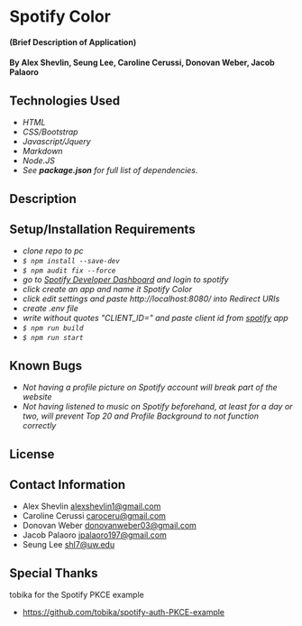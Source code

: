 # Spotify Color 

#### (Brief Description of Application)

#### By Alex Shevlin, Seung Lee, Caroline Cerussi, Donovan Weber, Jacob Palaoro

## Technologies Used

* _HTML_
* _CSS/Bootstrap_
* _Javascript/Jquery_
* _Markdown_
* _Node.JS_
* _See **package.json** for full list of dependencies._

## Description

## Setup/Installation Requirements

* _clone repo to pc_
* _`$ npm install --save-dev`_
* _`$ npm audit fix --force`_
* _go to [Spotify Developer Dashboard](https://developer.spotify.com/dashboard) and login to spotify_
* _click create an app and name it Spotify Color_
* _click edit settings and paste http://localhost:8080/ into Redirect URIs_
* _create .env file_
* _write without quotes "CLIENT_ID=" and paste client id from [spotify](https://developer.spotify.com/dashboard) app_
* _`$ npm run build`_
* _`$ npm run start`_

## Known Bugs

* _Not having a profile picture on Spotify account will break part of the website_
* _Not having listened to music on Spotify beforehand, at least for a day or two, will prevent Top 20 and Profile Background to not function correctly_

## License

## Contact Information

* Alex Shevlin <alexshevlin1@gmail.com>
* Caroline Cerussi <caroceru@gmail.com>
* Donovan Weber <donovanweber03@gmail.com>
* Jacob Palaoro <jpalaoro197@gmail.com>
* Seung Lee <shl7@uw.edu>

## Special Thanks 

tobika for the Spotify PKCE example
* <https://github.com/tobika/spotify-auth-PKCE-example>
